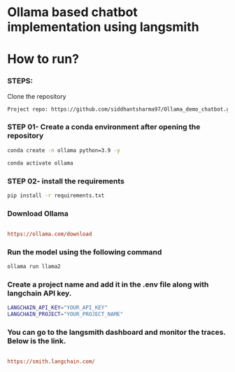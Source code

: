 # Ollama based chatbot implementation using langsmith


# How to run?
### STEPS:

Clone the repository

```bash
Project repo: https://github.com/siddhantsharma97/Ollama_demo_chatbot.git
```
### STEP 01- Create a conda environment after opening the repository

```bash
conda create -n ollama python=3.9 -y
```

```bash
conda activate ollama
```


### STEP 02- install the requirements
```bash
pip install -r requirements.txt
```


### Download Ollama

```ini

https://ollama.com/download

```
### Run the model using the following command

```bash
ollama run llama2 
```
### Create a project name and add it in the .env file along with langchain API key.

```bash
LANGCHAIN_API_KEY="YOUR_API_KEY"
LANGCHAIN_PROJECT="YOUR_PROJECT_NAME"
```

### You can go to the langsmith dashboard and monitor the traces. Below is the link.
```ini

https://smith.langchain.com/

```
